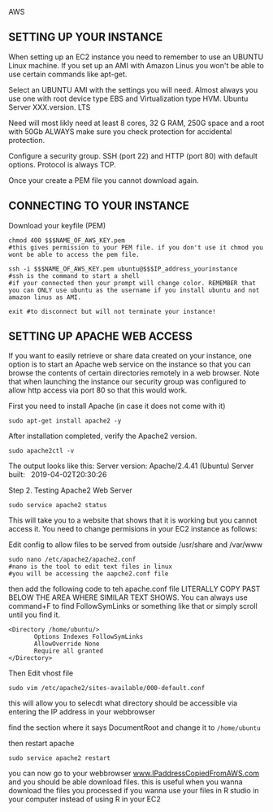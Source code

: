 AWS

## SETTING UP YOUR INSTANCE

When setting up an EC2 instance you need to remember to use an UBUNTU Linux machine. If you set up an AMI with Amazon Linus you won't be able to use certain commands like apt-get. 

Select an UBUNTU AMI with the settings you will need. Almost always you use one with root device type EBS and Virtualization type HVM. Ubuntu Server XXX.version. LTS

Need will most likly need at least 8 cores, 32 G RAM, 250G space and a root with 50Gb
ALWAYS make sure you check protection for accidental protection. 

Configure a security group. SSH (port 22) and HTTP (port 80) with default options. 
Protocol is always TCP. 

Once your create a PEM file you cannot download again. 

## CONNECTING TO YOUR INSTANCE

Download your keyfile (PEM)

```
chmod 400 $$$NAME_OF_AWS_KEY.pem
#this gives permission to your PEM file. if you don't use it chmod you wont be able to access the pem file. 

ssh -i $$$NAME_OF_AWS_KEY.pem ubuntu@$$$IP_address_yourinstance
#ssh is the command to start a shell
#if your connected then your prompt will change color. REMEMBER that you can ONLY use ubuntu as the username if you install ubuntu and not amazon linus as AMI. 

exit #to disconnect but will not terminate your instance! 

```
## SETTING UP APACHE WEB ACCESS

If you want to easily retrieve or share data created on your instance, one option is to start an Apache web service on the instance so that you can browse the contents of certain directories remotely in a web browser. Note that when launching the instance our security group was configured to allow http access via port 80 so that this would work.

First you need to install Apache (in case it does not come with it)

```
sudo apt-get install apache2 -y
```

After installation completed, verify the Apache2 version.

```
sudo apache2ctl -v
```

The output looks like this:
Server version: Apache/2.4.41 (Ubuntu)
Server built:   2019-04-02T20:30:26

Step 2. Testing Apache2 Web Server
```
sudo service apache2 status
```
This will take you to a website that shows that it is working but you cannot access it. You need to change permisions in your EC2 instance as follows:

Edit config to allow files to be served from outside /usr/share and /var/www

```
sudo nano /etc/apache2/apache2.conf
#nano is the tool to edit text files in linux
#you will be accessing the aapche2.conf file
```
then add the following code to teh apache.conf file
LITERALLY COPY PAST BELOW THE AREA WHERE SIMILAR TEXT SHOWS. You can always use command+F to find FollowSymLinks or something like that or simply scroll until you find it. 

```
<Directory /home/ubuntu/>
       Options Indexes FollowSymLinks
       AllowOverride None
       Require all granted
</Directory>
```

Then Edit vhost file

```
sudo vim /etc/apache2/sites-available/000-default.conf
```

this will allow you to selecdt what directory should be accessible via entering the IP address in your webbrowser

find the section where it says DocumentRoot and change it to ```/home/ubuntu```

then restart apache

```
sudo service apache2 restart
```

you can now go to your webbrowser www.IPaddressCopiedFromAWS.com and you should be able download files. this is useful when you wanna download the files you processed if you wanna use your files in R studio in your computer instead of using R in your EC2







